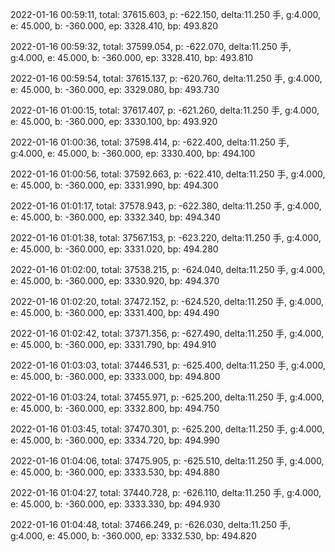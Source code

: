 2022-01-16 00:59:11, total: 37615.603, p: -622.150, delta:11.250 手, g:4.000, e: 45.000, b: -360.000, ep: 3328.410, bp: 493.820

2022-01-16 00:59:32, total: 37599.054, p: -622.070, delta:11.250 手, g:4.000, e: 45.000, b: -360.000, ep: 3328.410, bp: 493.810

2022-01-16 00:59:54, total: 37615.137, p: -620.760, delta:11.250 手, g:4.000, e: 45.000, b: -360.000, ep: 3329.080, bp: 493.730

2022-01-16 01:00:15, total: 37617.407, p: -621.260, delta:11.250 手, g:4.000, e: 45.000, b: -360.000, ep: 3330.100, bp: 493.920

2022-01-16 01:00:36, total: 37598.414, p: -622.400, delta:11.250 手, g:4.000, e: 45.000, b: -360.000, ep: 3330.400, bp: 494.100

2022-01-16 01:00:56, total: 37592.663, p: -622.410, delta:11.250 手, g:4.000, e: 45.000, b: -360.000, ep: 3331.990, bp: 494.300

2022-01-16 01:01:17, total: 37578.943, p: -622.380, delta:11.250 手, g:4.000, e: 45.000, b: -360.000, ep: 3332.340, bp: 494.340

2022-01-16 01:01:38, total: 37567.153, p: -623.220, delta:11.250 手, g:4.000, e: 45.000, b: -360.000, ep: 3331.020, bp: 494.280

2022-01-16 01:02:00, total: 37538.215, p: -624.040, delta:11.250 手, g:4.000, e: 45.000, b: -360.000, ep: 3330.920, bp: 494.370

2022-01-16 01:02:20, total: 37472.152, p: -624.520, delta:11.250 手, g:4.000, e: 45.000, b: -360.000, ep: 3331.400, bp: 494.490

2022-01-16 01:02:42, total: 37371.356, p: -627.490, delta:11.250 手, g:4.000, e: 45.000, b: -360.000, ep: 3331.790, bp: 494.910

2022-01-16 01:03:03, total: 37446.531, p: -625.400, delta:11.250 手, g:4.000, e: 45.000, b: -360.000, ep: 3333.000, bp: 494.800

2022-01-16 01:03:24, total: 37455.971, p: -625.200, delta:11.250 手, g:4.000, e: 45.000, b: -360.000, ep: 3332.800, bp: 494.750

2022-01-16 01:03:45, total: 37470.301, p: -625.200, delta:11.250 手, g:4.000, e: 45.000, b: -360.000, ep: 3334.720, bp: 494.990

2022-01-16 01:04:06, total: 37475.905, p: -625.510, delta:11.250 手, g:4.000, e: 45.000, b: -360.000, ep: 3333.530, bp: 494.880

2022-01-16 01:04:27, total: 37440.728, p: -626.110, delta:11.250 手, g:4.000, e: 45.000, b: -360.000, ep: 3333.330, bp: 494.930

2022-01-16 01:04:48, total: 37466.249, p: -626.030, delta:11.250 手, g:4.000, e: 45.000, b: -360.000, ep: 3332.530, bp: 494.820